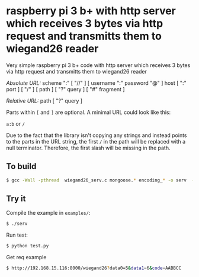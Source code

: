raspberry pi 3 b+ with http server which receives 3 bytes via http request and transmitts them to wiegand26 reader
=========


Very simple raspberry pi 3 b+ code with http server which receives 3 bytes via http request and transmitts them to wiegand26 reader


*Absolute URL:*
scheme ":" [ "//" ] [ username ":" password "@" ] host [ ":" port ] [ "/" ] [ path ] [ "?" query ] [ "#" fragment ]

*Relative URL:*
path [ "?" query ] 

Parts within `[` and `]` are optional. A minimal URL could look like this:

`a:b` or `/`

Due to the fact that the library isn't copying any strings and instead points
to the parts in the URL string, the first `/` in the path will be replaced with
a null terminator. Therefore, the first slash will be missing in the path.

## To build

```sh
$ gcc -Wall -pthread  wiegand26_serv.c mongoose.* encoding_* -o serv  -lpigpiod_if2 -lyuarel
```

## Try it

Compile the example in `examples/`:

```sh
$ ./serv
```

Run  test:

```sh
$ python test.py
```

Get req example


```sh
$ http://192.168.15.116:8000/wiegand26?data0=5&data1=6&code=AABBCC
```


